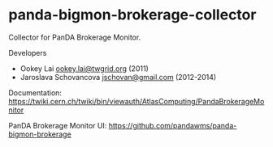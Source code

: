panda-bigmon-brokerage-collector
================================

Collector for PanDA Brokerage Monitor. 

Developers 
* Ookey Lai <ookey.lai@twgrid.org> (2011)
* Jaroslava Schovancova <jschovan@gmail.com> (2012-2014)


Documentation: https://twiki.cern.ch/twiki/bin/viewauth/AtlasComputing/PandaBrokerageMonitor

PanDA Brokerage Monitor UI: https://github.com/pandawms/panda-bigmon-brokerage


